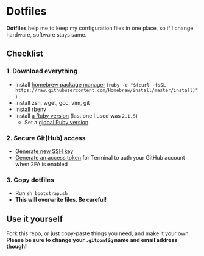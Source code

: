 # Dotfiles

**Dotfiles** help me to keep my configuration files in one place, so if I change hardware, software stays same.

## Checklist

### 1. Download everything

- Install [homebrew package manager](http://brew.sh/) (`ruby -e "$(curl -fsSL https://raw.githubusercontent.com/Homebrew/install/master/install)"`)
- Install zsh, wget, gcc, vim, git
- Install [rbenv](https://github.com/sstephenson/rbenv)
- Install [a Ruby version](https://github.com/sstephenson/rbenv#installing-ruby-versions) (last one I used was `2.1.5`)
  - Set a [global Ruby version](https://github.com/sstephenson/rbenv#rbenv-global)

### 2. Secure Git(Hub) access

- [Generate new SSH key](https://help.github.com/articles/generating-ssh-keys/)
- [Generate an access token](https://help.github.com/articles/creating-an-access-token-for-command-line-use/) for Terminal to auth your GitHub account when 2FA is enabled

### 3. Copy dotfiles

- Run `sh bootstrap.sh`
- **This will overwrite files. Be careful!**

## Use it yourself

Fork this repo, or just copy-paste things you need, and make it your own. **Please be sure to change your `.gitconfig` name and email address though!**
